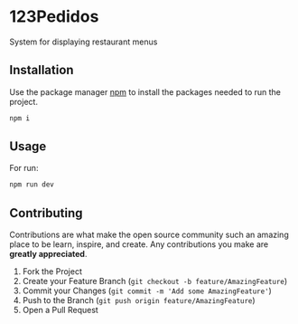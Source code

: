 # 123Pedidos

System for displaying restaurant menus

## Installation

Use the package manager [npm](https://nodejs.org/en/) to install the packages needed to run the project.

```javascript
npm i
```

## Usage

For run:

```javascript
npm run dev
```

## Contributing

Contributions are what make the open source community such an amazing place to be learn, inspire, and create. Any contributions you make are **greatly appreciated**.

1. Fork the Project
2. Create your Feature Branch (`git checkout -b feature/AmazingFeature`)
3. Commit your Changes (`git commit -m 'Add some AmazingFeature'`)
4. Push to the Branch (`git push origin feature/AmazingFeature`)
5. Open a Pull Request
